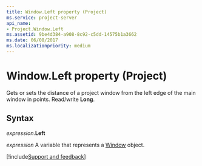 ```yaml
---
title: Window.Left property (Project)
ms.service: project-server
api_name:
- Project.Window.Left
ms.assetid: 9be4d384-a908-8c92-c5dd-14575b1a3662
ms.date: 06/08/2017
ms.localizationpriority: medium
---
```



# Window.Left property (Project)

Gets or sets the distance of a project window from the left edge of the main window in points. Read/write **Long**.


## Syntax

_expression_.**Left**

_expression_ A variable that represents a [Window](./Project.Window.md) object.

[!include[Support and feedback](~/includes/feedback-boilerplate.md)]